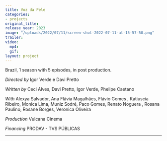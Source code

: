 ```yaml
---
title: Voz da Pele
categories:
- projects
original_title: 
release_year: 2023
image: "/uploads/2022/07/11/screen-shot-2022-07-11-at-15-57-50.png"
trailer: 
video:
  mp4: 
  gif: 
layout: project
---
```


Brazil, 1 season with 5 episodes, in post production.

_Directed by_
Igor Verde e Davi Pretto

_Written by_
Ceci Alves, Davi Pretto, Igor Verde, Phelipe Caetano

_With_
Alexya Salvador, Ana Flávia Magalhães, Flávio Gomes , Katiuscia Ribeiro, Monica Lima, Muniz Sodré, Paco Gomes, Renato Noguera , Rosana Paulino, Rosane Borges, Veronica Oliveira

_Production_
Vulcana Cinema

_Financing_
PRODAV - TVS PÚBLICAS

***

